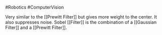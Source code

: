 #Robotics #ComputerVision 

Very similar to the [[Prewitt Filter]] but gives more weight to the center. It also suppresses noise. Sobel [[Filter]] is the combination of a [[Gaussian Filter]] and a [[Prewitt Filter]].
